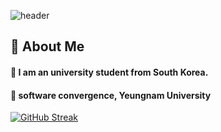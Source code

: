 ![header](https://capsule-render.vercel.app/api?type=Venom&color=gradient&section=header&fontColor=000000&text=BoNa's%20repository%20%F0%9F%A4%97)

## 👀 About Me
  #### :raising_hand: I am an university student from South Korea.<br/>
  #### :school: software convergence, Yeungnam University
[![GitHub Streak](https://streak-stats.demolab.com?user=BoNa&theme=ambient-gradient)](https://git.io/streak-stats)
